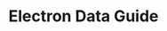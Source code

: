---
title: Electron Data Guide
template: guide.hbs
columns: two
devices: [ photon,electron,core ]
order: 9
---